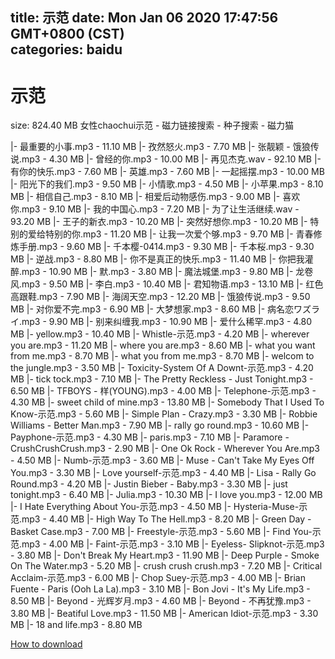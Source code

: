 
title: 示范
date: Mon Jan 06 2020 17:47:56 GMT+0800 (CST)    
categories: baidu
---

# 示范
size: 824.40 MB
 女性chaochui示范 - 磁力链接搜索 - 种子搜索 - 磁力猫
 
|- 最重要的小事.mp3 - 11.10 MB
|- 孜然怒火.mp3 - 7.70 MB
|- 张靓颖 - 饿狼传说.mp3 - 4.30 MB
|- 曾经的你.mp3 - 10.00 MB
|- 再见杰克.wav - 92.10 MB
|- 有你的快乐.mp3 - 7.60 MB
|- 英雄.mp3 - 7.60 MB
|- 一起摇摆.mp3 - 10.00 MB
|- 阳光下的我们.mp3 - 9.50 MB
|- 小情歌.mp3 - 4.50 MB
|- 小苹果.mp3 - 8.10 MB
|- 相信自己.mp3 - 8.10 MB
|- 相爱后动物感伤.mp3 - 9.00 MB
|- 喜欢你.mp3 - 9.10 MB
|- 我的中国心.mp3 - 7.20 MB
|- 为了让生活继续.wav - 93.20 MB
|- 王子的新衣.mp3 - 10.20 MB
|- 突然好想你.mp3 - 10.20 MB
|- 特别的爱给特别的你.mp3 - 11.20 MB
|- 让我一次爱个够.mp3 - 9.70 MB
|- 青春修炼手册.mp3 - 9.60 MB
|- 千本樱-0414.mp3 - 9.30 MB
|- 千本桜.mp3 - 9.30 MB
|- 逆战.mp3 - 8.80 MB
|- 你不是真正的快乐.mp3 - 11.40 MB
|- 你把我灌醉.mp3 - 10.90 MB
|- 默.mp3 - 3.80 MB
|- 魔法城堡.mp3 - 9.80 MB
|- 龙卷风.mp3 - 9.50 MB
|- 李白.mp3 - 10.40 MB
|- 君知物语.mp3 - 13.10 MB
|- 红色高跟鞋.mp3 - 7.90 MB
|- 海阔天空.mp3 - 12.20 MB
|- 饿狼传说.mp3 - 9.50 MB
|- 对你爱不完.mp3 - 6.90 MB
|- 大梦想家.mp3 - 8.60 MB
|- 病名恋ワズライ.mp3 - 9.90 MB
|- 别来纠缠我.mp3 - 10.90 MB
|- 爱什么稀罕.mp3 - 4.80 MB
|- yellow.mp3 - 10.40 MB
|- Whistle-示范.mp3 - 4.20 MB
|- wherever you are.mp3 - 11.20 MB
|- where you are.mp3 - 8.60 MB
|- what you want from me.mp3 - 8.70 MB
|- what you from me.mp3 - 8.70 MB
|- welcom to the jungle.mp3 - 3.50 MB
|- Toxicity-System Of A Downt-示范.mp3 - 4.20 MB
|- tick tock.mp3 - 7.10 MB
|- The Pretty Reckless - Just Tonight.mp3 - 6.50 MB
|- TFBOYS - 样(YOUNG).mp3 - 4.00 MB
|- Telephone-示范.mp3 - 4.30 MB
|- sweet child of mine.mp3 - 13.80 MB
|- Somebody That I Used To Know-示范.mp3 - 5.60 MB
|- Simple Plan - Crazy.mp3 - 3.30 MB
|- Robbie Williams - Better Man.mp3 - 7.90 MB
|- rally go round.mp3 - 10.60 MB
|- Payphone-示范.mp3 - 4.30 MB
|- paris.mp3 - 7.10 MB
|- Paramore - CrushCrushCrush.mp3 - 2.90 MB
|- One Ok Rock - Wherever You Are.mp3 - 4.50 MB
|- Numb-示范.mp3 - 3.60 MB
|- Muse - Can't Take My Eyes Off You.mp3 - 3.30 MB
|- Love yourself-示范.mp3 - 4.40 MB
|- Lisa - Rally Go Round.mp3 - 4.20 MB
|- Justin Bieber - Baby.mp3 - 3.30 MB
|- just tonight.mp3 - 6.40 MB
|- Julia.mp3 - 10.30 MB
|- I love you.mp3 - 12.00 MB
|- I Hate Everything About You-示范.mp3 - 4.50 MB
|- Hysteria-Muse-示范.mp3 - 4.40 MB
|- High Way To The Hell.mp3 - 8.20 MB
|- Green Day - Basket Case.mp3 - 7.00 MB
|- Freestyle-示范.mp3 - 5.60 MB
|- Find You-示范.mp3 - 4.00 MB
|- Faint-示范.mp3 - 3.10 MB
|- Eyeless- Slipknot-示范.mp3 - 3.80 MB
|- Don't Break My Heart.mp3 - 11.90 MB
|- Deep Purple - Smoke On The Water.mp3 - 5.20 MB
|- crush crush crush.mp3 - 7.20 MB
|- Critical Acclaim-示范.mp3 - 6.00 MB
|- Chop Suey-示范.mp3 - 4.00 MB
|- Brian Fuente - Paris (Ooh La La).mp3 - 3.10 MB
|- Bon Jovi - It's My Life.mp3 - 8.50 MB
|- Beyond - 光辉岁月.mp3 - 4.60 MB
|- Beyond - 不再犹豫.mp3 - 3.80 MB
|- Beatiful Love.mp3 - 11.50 MB
|- American Idiot-示范.mp3 - 3.30 MB
|- 18 and life.mp3 - 8.80 MB

[How to download](https://bpcam.bemobtrk.com/go/2ceec3aa-1ca2-46d6-b9ff-aaa5c184517c?jno=515)